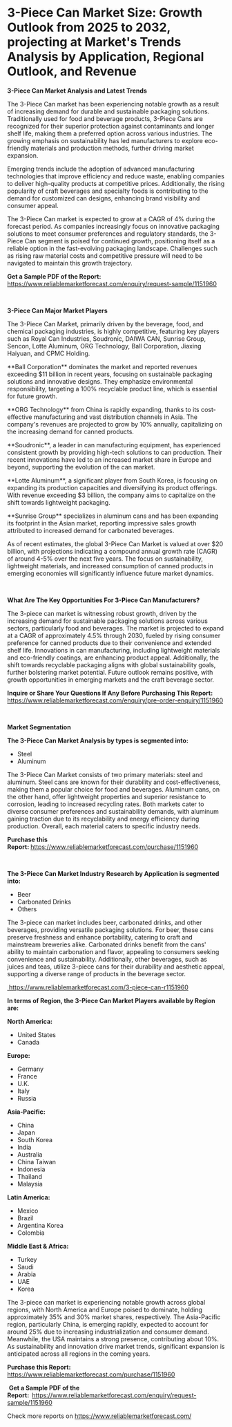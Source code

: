 <p><h1>3-Piece Can Market Size: Growth Outlook from 2025 to 2032, projecting at Market's Trends Analysis by Application, Regional Outlook, and Revenue</h1></p><p><strong>3-Piece Can Market Analysis and Latest Trends</strong></p>
<p><p>The 3-Piece Can market has been experiencing notable growth as a result of increasing demand for durable and sustainable packaging solutions. Traditionally used for food and beverage products, 3-Piece Cans are recognized for their superior protection against contaminants and longer shelf life, making them a preferred option across various industries. The growing emphasis on sustainability has led manufacturers to explore eco-friendly materials and production methods, further driving market expansion.</p><p>Emerging trends include the adoption of advanced manufacturing technologies that improve efficiency and reduce waste, enabling companies to deliver high-quality products at competitive prices. Additionally, the rising popularity of craft beverages and specialty foods is contributing to the demand for customized can designs, enhancing brand visibility and consumer appeal.</p><p>The 3-Piece Can market is expected to grow at a CAGR of 4% during the forecast period. As companies increasingly focus on innovative packaging solutions to meet consumer preferences and regulatory standards, the 3-Piece Can segment is poised for continued growth, positioning itself as a reliable option in the fast-evolving packaging landscape. Challenges such as rising raw material costs and competitive pressure will need to be navigated to maintain this growth trajectory.</p></p>
<p><strong>Get a Sample PDF of the Report:&nbsp;</strong> <a href="https://www.reliablemarketforecast.com/enquiry/request-sample/1151960?utm_campaign=3046&utm_medium=2&utm_source=Github&utm_content=ia&utm_term=08032025&utm_id=3-piece-can">https://www.reliablemarketforecast.com/enquiry/request-sample/1151960</a></p>
<p>&nbsp;</p>
<p><strong>3-Piece Can Major Market Players</strong></p>
<p><p>The 3-Piece Can Market, primarily driven by the beverage, food, and chemical packaging industries, is highly competitive, featuring key players such as Royal Can Industries, Soudronic, DAIWA CAN, Sunrise Group, Sencon, Lotte Aluminum, ORG Technology, Ball Corporation, Jiaxing Haiyuan, and CPMC Holding.</p><p>**Ball Corporation** dominates the market and reported revenues exceeding $11 billion in recent years, focusing on sustainable packaging solutions and innovative designs. They emphasize environmental responsibility, targeting a 100% recyclable product line, which is essential for future growth.</p><p>**ORG Technology** from China is rapidly expanding, thanks to its cost-effective manufacturing and vast distribution channels in Asia. The company's revenues are projected to grow by 10% annually, capitalizing on the increasing demand for canned products.</p><p>**Soudronic**, a leader in can manufacturing equipment, has experienced consistent growth by providing high-tech solutions to can production. Their recent innovations have led to an increased market share in Europe and beyond, supporting the evolution of the can market.</p><p>**Lotte Aluminum**, a significant player from South Korea, is focusing on expanding its production capacities and diversifying its product offerings. With revenue exceeding $3 billion, the company aims to capitalize on the shift towards lightweight packaging.</p><p>**Sunrise Group** specializes in aluminum cans and has been expanding its footprint in the Asian market, reporting impressive sales growth attributed to increased demand for carbonated beverages.</p><p>As of recent estimates, the global 3-Piece Can Market is valued at over $20 billion, with projections indicating a compound annual growth rate (CAGR) of around 4-5% over the next five years. The focus on sustainability, lightweight materials, and increased consumption of canned products in emerging economies will significantly influence future market dynamics.</p></p>
<p>&nbsp;</p>
<p><strong>What Are The Key Opportunities For 3-Piece Can Manufacturers?</strong></p>
<p><p>The 3-piece can market is witnessing robust growth, driven by the increasing demand for sustainable packaging solutions across various sectors, particularly food and beverages. The market is projected to expand at a CAGR of approximately 4.5% through 2030, fueled by rising consumer preference for canned products due to their convenience and extended shelf life. Innovations in can manufacturing, including lightweight materials and eco-friendly coatings, are enhancing product appeal. Additionally, the shift towards recyclable packaging aligns with global sustainability goals, further bolstering market potential. Future outlook remains positive, with growth opportunities in emerging markets and the craft beverage sector.</p></p>
<p><strong>Inquire or Share Your Questions If Any Before Purchasing This Report:</strong> <a href="https://www.reliablemarketforecast.com/enquiry/pre-order-enquiry/1151960?utm_campaign=3046&utm_medium=2&utm_source=Github&utm_content=ia&utm_term=08032025&utm_id=3-piece-can">https://www.reliablemarketforecast.com/enquiry/pre-order-enquiry/1151960</a></p>
<p>&nbsp;</p>
<p><strong>Market Segmentation</strong></p>
<p><strong>The 3-Piece Can Market Analysis by types is segmented into:</strong></p>
<p><ul><li>Steel</li><li>Aluminum</li></ul></p>
<p><p>The 3-Piece Can Market consists of two primary materials: steel and aluminum. Steel cans are known for their durability and cost-effectiveness, making them a popular choice for food and beverages. Aluminum cans, on the other hand, offer lightweight properties and superior resistance to corrosion, leading to increased recycling rates. Both markets cater to diverse consumer preferences and sustainability demands, with aluminum gaining traction due to its recyclability and energy efficiency during production. Overall, each material caters to specific industry needs.</p></p>
<p><strong>Purchase this Report:&nbsp;</strong><a href="https://www.reliablemarketforecast.com/purchase/1151960?utm_campaign=3046&utm_medium=2&utm_source=Github&utm_content=ia&utm_term=08032025&utm_id=3-piece-can">https://www.reliablemarketforecast.com/purchase/1151960</a></p>
<p>&nbsp;</p>
<p><strong>The 3-Piece Can Market Industry Research by Application is segmented into:</strong></p>
<p><ul><li>Beer</li><li>Carbonated Drinks</li><li>Others</li></ul></p>
<p><p>The 3-piece can market includes beer, carbonated drinks, and other beverages, providing versatile packaging solutions. For beer, these cans preserve freshness and enhance portability, catering to craft and mainstream breweries alike. Carbonated drinks benefit from the cans' ability to maintain carbonation and flavor, appealing to consumers seeking convenience and sustainability. Additionally, other beverages, such as juices and teas, utilize 3-piece cans for their durability and aesthetic appeal, supporting a diverse range of products in the beverage sector.</p></p>
<p><a href="https://www.reliablemarketforecast.com/3-piece-can-r1151960?utm_campaign=3046&utm_medium=2&utm_source=Github&utm_content=ia&utm_term=08032025&utm_id=3-piece-can">&nbsp;https://www.reliablemarketforecast.com/3-piece-can-r1151960</a></p>
<p><strong>In terms of Region, the 3-Piece Can Market Players available by Region are:</strong></p>
<p>
    <p> <strong> North America: </strong>
        <ul>
            <li>United States</li>
            <li>Canada</li>
        </ul>
        </p> 
    <p> <strong> Europe: </strong>
        <ul>
            <li>Germany</li>
            <li>France</li>
            <li>U.K.</li>
            <li>Italy</li>
            <li>Russia</li>
        </ul>
        </p> 
    <p> <strong> Asia-Pacific: </strong>
        <ul>
            <li>China</li>
            <li>Japan</li>
            <li>South Korea</li>
            <li>India</li>
            <li>Australia</li>
            <li>China Taiwan</li>
            <li>Indonesia</li>
            <li>Thailand</li>
            <li>Malaysia</li>
        </ul>
        </p> 
    <p> <strong> Latin America: </strong>
        <ul>
            <li>Mexico</li>
            <li>Brazil</li>
            <li>Argentina Korea</li>
            <li>Colombia</li>
        </ul>
        </p> 
    <p> <strong> Middle East & Africa: </strong>
        <ul>
            <li>Turkey</li>
            <li>Saudi</li>
            <li>Arabia</li>
            <li>UAE</li>
            <li>Korea</li>
        </ul>
    </p>
    </p>
<p><p>The 3-piece can market is experiencing notable growth across global regions, with North America and Europe poised to dominate, holding approximately 35% and 30% market shares, respectively. The Asia-Pacific region, particularly China, is emerging rapidly, expected to account for around 25% due to increasing industrialization and consumer demand. Meanwhile, the USA maintains a strong presence, contributing about 10%. As sustainability and innovation drive market trends, significant expansion is anticipated across all regions in the coming years.</p></p>
<p><strong>Purchase this Report: </strong><a href="https://www.reliablemarketforecast.com/purchase/1151960?utm_campaign=3046&utm_medium=2&utm_source=Github&utm_content=ia&utm_term=08032025&utm_id=3-piece-can">https://www.reliablemarketforecast.com/purchase/1151960</a></p>
<p>&nbsp;<strong>Get a Sample PDF of the Report:&nbsp;&nbsp;</strong><a href="https://www.reliablemarketforecast.com/enquiry/request-sample/1151960?utm_campaign=3046&utm_medium=2&utm_source=Github&utm_content=ia&utm_term=08032025&utm_id=3-piece-can">https://www.reliablemarketforecast.com/enquiry/request-sample/1151960</a></p>
<p><strong></strong></p>
<p>Check more reports on <a href="https://www.reliablemarketforecast.com/?utm_campaign=3046&utm_medium=2&utm_source=Github&utm_content=ia&utm_term=08032025&utm_id=3-piece-can">https://www.reliablemarketforecast.com/</a></p>
